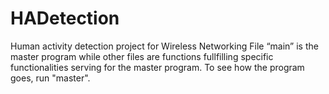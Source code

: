 # HADetection
Human activity detection project for Wireless Networking
File “main” is the master program while other files are functions fullfilling specific functionalities serving for the master program. To see how the program goes, run "master".
